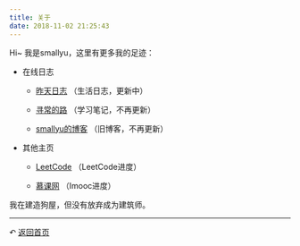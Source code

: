 ```yaml
---
title: 关于
date: 2018-11-02 21:25:43
---
```


Hi~ 我是smallyu，这里有更多我的足迹：

- 在线日志

  - [昨天日志](https://www.yuque.com/smallyu/daily) （生活日志，更新中）

  - [寻常的路](https://www.yuque.com/smallyu/summary) （学习笔记，不再更新）

  - [smallyu的博客](http://oldblog.smallyu.net/) （旧博客，不再更新）

- 其他主页

  - [LeetCode](https://leetcode-cn.com/smallyu/) （LeetCode进度）

  - [慕课网](https://www.imooc.com/u/2408442/courses) （Imooc进度）

我在建造狗屋，但没有放弃成为建筑师。

---

↶ [返回首页](/) 